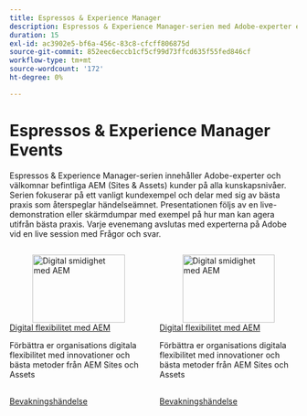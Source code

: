 ```yaml
---
title: Espressos & Experience Manager
description: Espressos & Experience Manager-serien med Adobe-experter erbjuder AEM (Sites & Assets) kunder med alla kunskapsnivåer insikter om vanliga användningsfall, bästa praxis, live-demonstrationer och avslutas med en session på Frågor och svar.
duration: 15
exl-id: ac3902e5-bf6a-456c-83c8-cfcff806875d
source-git-commit: 852eec6eccb1cf5cf99d73ffcd635f55fed846cf
workflow-type: tm+mt
source-wordcount: '172'
ht-degree: 0%

---
```


# Espressos &amp; Experience Manager Events

Espressos &amp; Experience Manager-serien innehåller Adobe-experter och välkomnar befintliga AEM (Sites &amp; Assets) kunder på alla kunskapsnivåer. Serien fokuserar på ett vanligt kundexempel och delar med sig av bästa praxis som återspeglar händelseämnet. Presentationen följs av en live-demonstration eller skärmdumpar med exempel på hur man kan agera utifrån bästa praxis. Varje evenemang avslutas med experterna på Adobe vid en live session med Frågor och svar.

<!-- CARDS

{cta  = Watch event}

* 2025/digital-agility.md
* 2025/digital-agility.md

-->
<!-- START CARDS HTML - DO NOT MODIFY BY HAND -->
<div class="columns">
    <div class="column is-half-tablet is-half-desktop is-one-third-widescreen" aria-label="Digital Agility with AEM">
        <div class="card" style="height: 100%; display: flex; flex-direction: column; height: 100%;">
            <div class="card-image">
                <figure class="image x-is-16by9">
                    <a href="2025/digital-agility.md" title="Digital smidighet med AEM" target="_blank" rel="referrer">
                        <img class="is-bordered-r-small" src="https://video.tv.adobe.com/v/3443026/?format=jpeg&nocache=1737766165322" alt="Digital smidighet med AEM"
                             style="width: 100%; aspect-ratio: 16 / 9; object-fit: cover; overflow: hidden; display: block; margin: auto;">
                    </a>
                </figure>
            </div>
            <div class="card-content is-padded-small" style="display: flex; flex-direction: column; flex-grow: 1; justify-content: space-between;">
                <div class="top-card-content">
                    <p class="headline is-size-6 has-text-weight-bold">
                        <a href="2025/digital-agility.md" target="_blank" rel="referrer" title="Digital smidighet med AEM">Digital flexibilitet med AEM</a>
                    </p>
                    <p class="is-size-6">Förbättra er organisations digitala flexibilitet med innovationer och bästa metoder från AEM Sites och Assets</p>
                </div>
                <a href="2025/digital-agility.md" target="_blank" rel="referrer" class="spectrum-Button spectrum-Button--outline spectrum-Button--primary spectrum-Button--sizeM" style="align-self: flex-start; margin-top: 1rem;">
                    <span class="spectrum-Button-label has-no-wrap has-text-weight-bold"> Bevakningshändelse </span>
                </a>
            </div>
        </div>
    </div>
    <div class="column is-half-tablet is-half-desktop is-one-third-widescreen" aria-label="Digital Agility with AEM">
        <div class="card" style="height: 100%; display: flex; flex-direction: column; height: 100%;">
            <div class="card-image">
                <figure class="image x-is-16by9">
                    <a href="2025/digital-agility.md" title="Digital smidighet med AEM" target="_blank" rel="referrer">
                        <img class="is-bordered-r-small" src="https://video.tv.adobe.com/v/3443026/?format=jpeg&nocache=1737766165308" alt="Digital smidighet med AEM"
                             style="width: 100%; aspect-ratio: 16 / 9; object-fit: cover; overflow: hidden; display: block; margin: auto;">
                    </a>
                </figure>
            </div>
            <div class="card-content is-padded-small" style="display: flex; flex-direction: column; flex-grow: 1; justify-content: space-between;">
                <div class="top-card-content">
                    <p class="headline is-size-6 has-text-weight-bold">
                        <a href="2025/digital-agility.md" target="_blank" rel="referrer" title="Digital smidighet med AEM">Digital flexibilitet med AEM</a>
                    </p>
                    <p class="is-size-6">Förbättra er organisations digitala flexibilitet med innovationer och bästa metoder från AEM Sites och Assets</p>
                </div>
                <a href="2025/digital-agility.md" target="_blank" rel="referrer" class="spectrum-Button spectrum-Button--outline spectrum-Button--primary spectrum-Button--sizeM" style="align-self: flex-start; margin-top: 1rem;">
                    <span class="spectrum-Button-label has-no-wrap has-text-weight-bold"> Bevakningshändelse </span>
                </a>
            </div>
        </div>
    </div>
</div>
<!-- END CARDS HTML - DO NOT MODIFY BY HAND -->
